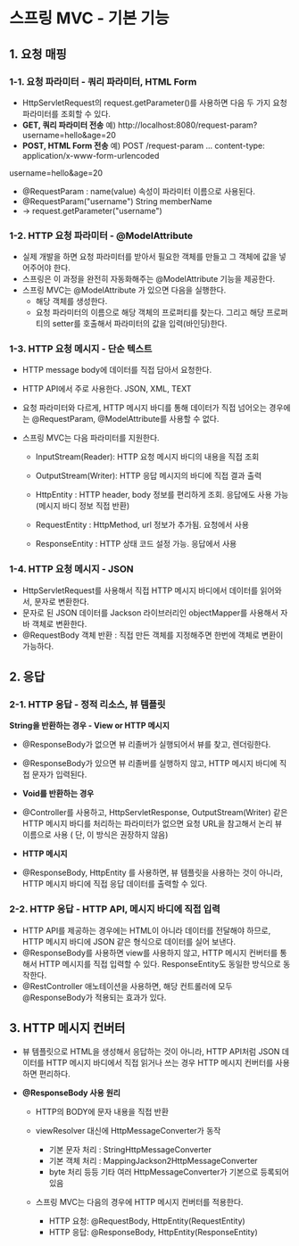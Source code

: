 # 스프링 MVC - 기본 기능

## 1. 요청 매핑
### 1-1. 요청 파라미터 - 쿼리 파라미터, HTML Form
- HttpServletRequest의 request.getParameter()를 사용하면 다음 두 가지 요청 파라미터를 조회할 수 있다.
- **GET, 쿼리 파라미터 전송**
  예) http://localhost:8080/request-param?username=hello&age=20
- **POST, HTML Form 전송**
  예) 
 POST /request-param ...
 content-type: application/x-www-form-urlencoded

 username=hello&age=20

- @RequestParam : name(value) 속성이 파라미터 이름으로 사용된다.
- @RequestParam("username") String memberName
- -> request.getParameter("username")

### 1-2. HTTP 요청 파라미터 - @ModelAttribute
- 실제 개발을 하면 요청 파라미터를 받아서 필요한 객체를 만들고 그 객체에 값을 넣어주어야 한다.
- 스프링은 이 과정을 완전히 자동화해주는 @ModelAttribute 기능을 제공한다.
- 스프링 MVC는 @ModelAttribute 가 있으면 다음을 실행한다.
  - 해당 객체를 생성한다.
  - 요청 파라미터의 이름으로 해당 객체의 프로퍼티를 찾는다. 그리고 해당 프로퍼티의 setter를 호출해서 파라미터의 값을 입력(바인딩)한다.
 
### 1-3. HTTP 요청 메시지 - 단순 텍스트
-  HTTP message body에 데이터를 직접 담아서 요청한다.
  - HTTP API에서 주로 사용한다. JSON, XML, TEXT

- 요청 파라미터와 다르게, HTTP 메시지 바디를 통해 데이터가 직접 넘어오는 경우에는 @RequestParam, @ModelAttribute를 사용할 수 없다.

- 스프링 MVC는 다음 파라미터를 지원한다.
  - InputStream(Reader): HTTP 요청 메시지 바디의 내용을 직접 조회
  - OutputStream(Writer): HTTP 응답 메시지의 바디에 직접 결과 출력
    
  - HttpEntity : HTTP header, body 정보를 편리하게 조회. 응답에도 사용 가능(메시지 바디 정보 직접 반환)

  - RequestEntity : HttpMethod, url 정보가 추가됨. 요청에서 사용
  - ResponseEntity : HTTP 상태 코드 설정 가능. 응답에서 사용

 ### 1-4. HTTP 요청 메시지 - JSON
 -  HttpServletRequest를 사용해서 직접 HTTP 메시지 바디에서 데이터를 읽어와서, 문자로 변환한다.
 -  문자로 된 JSON 데이터를 Jackson 라이브러리인 objectMapper를 사용해서 자바 객체로 변환한다.
 -  @RequestBody 객체 반환 : 직접 만든 객체를 지정해주면 한번에 객체로 변환이 가능하다.

## 2. 응답
### 2-1. HTTP 응답 - 정적 리소스, 뷰 템플릿
**String을 반환하는 경우 - View or HTTP 메시지**
- @ResponseBody가 없으면 뷰 리졸버가 실행되어서 뷰를 찾고, 렌더링한다.
- @ResponseBody가 있으면 뷰 리졸버를 실행하지 않고, HTTP 메시지 바디에 직접 문자가 입력된다.

- **Void를 반환하는 경우**
- @Controller를 사용하고, HttpServletResponse, OutputStream(Writer) 같은 HTTP 메시지 바디를 처리하는 파라미터가 없으면
  요청 URL을 참고해서 논리 뷰 이름으로 사용 ( 단, 이 방식은 권장하지 않음)

- **HTTP 메시지**
- @ResponseBody, HttpEntity 를 사용하면, 뷰 템플릿을 사용하는 것이 아니라, HTTP 메시지 바디에 직접 응답 데이터를 출력할 수 있다.

 ### 2-2. HTTP 응답 - HTTP API, 메시지 바디에 직접 입력
 - HTTP API를 제공하는 경우에는 HTML이 아니라 데이터를 전달해야 하므로, HTTP 메시지 바디에 JSON 같은 형식으로 데이터를 실어 보낸다.
 - @ResponseBody를 사용하면 view를 사용하지 않고, HTTP 메시지 컨버터를 통해서 HTTP 메시지를 직접 입력할 수 있다. 
   ResponseEntity도 동일한 방식으로 동작한다.
-  @RestController 애노테이션을 사용하면, 해당 컨트롤러에 모두 @ResponseBody가 적용되는 효과가 있다.

## 3.  HTTP 메시지 컨버터
- 뷰 템플릿으로 HTML을 생성해서 응답하는 것이 아니라, HTTP API처럼 JSON 데이터를 HTTP 메시지 바디에서 직접 읽거나 쓰는 경우 HTTP 메시지 컨버터를 사용하면 편리하다.

- **@ResponseBody 사용 원리**
   - HTTP의 BODY에 문자 내용을 직접 반환
   - viewResolver 대신에 HttpMessageConverter가 동작
     - 기본 문자 처리 : StringHttpMessageConverter
     - 기본 객체 처리 : MappingJackson2HttpMessageConverter
     - byte 처리 등등 기타 여러 HttpMessageConverter가 기본으로 등록되어 있음
 
  - 스프링 MVC는 다음의 경우에 HTTP 메시지 컨버터를 적용한다.
    -  HTTP 요청: @RequestBody, HttpEntity(RequestEntity)
    -  HTTP 응답:  @ResponseBody, HttpEntity(ResponseEntity)

